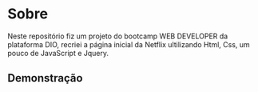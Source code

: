 # Sobre
Neste repositório fiz um projeto do bootcamp WEB DEVELOPER da plataforma DIO, recriei a página inicial da Netflix ultilizando Html, Css, um pouco de JavaScript e Jquery.

<h2>Demonstração<h2/>
<p align="center">
<img src=" " width="900px" />
<p/>

